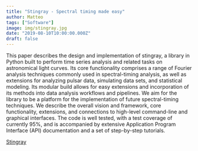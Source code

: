 ```yaml
---
title: "Stingray - Spectral timing made easy"
author: Matteo
tags: ["Software"]
image: img/stingray.jpg
date: "2019-08-10T10:00:00.000Z"
draft: false
---
```


This paper describes the design and implementation of stingray, a library in Python built to perform time series analysis and related tasks on astronomical light curves. Its core functionality comprises a range of Fourier analysis techniques commonly used in spectral-timing analysis, as well as extensions for analyzing pulsar data, simulating data sets, and statistical modeling. Its modular build allows for easy extensions and incorporation of its methods into data analysis workflows and pipelines. We aim for the library to be a platform for the implementation of future spectral-timing techniques. We describe the overall vision and framework, core functionality, extensions, and connections to high-level command-line and graphical interfaces. The code is well tested, with a test coverage of currently 95%, and is accompanied by extensive Application Program Interface (API) documentation and a set of step-by-step tutorials. 

[Stingray](https://ui.adsabs.harvard.edu/abs/2019ApJ...881...39H/abstract)